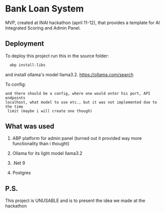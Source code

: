 
# Bank Loan System

MVP, created at INAI hackathon (april 11-12), that provides a template for AI Integrated Scoring and Admin Panel.


## Deployment

To deploy this project run this in  the source folder:

```bash
  abp install-libs
```

and install ollama's model llama3.2.
https://ollama.com/search




To config:

```
and there should be a config, where one would enter his port, API endpoints 
localhost, what model to use etc., but it was not implemented due to the time
 limit (maybe i will create one though)
```


## What was used
1. ABP platform for admin panel (turned out it provided way more functionality than i thought)

2. Ollama for its light model llama3.2

3. .Net 9

4. Postgres



## P.S.

This project is UNUSABLE and is to present the idea we made at the hackathon

